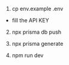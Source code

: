 1. cp env.example .env
- fill the API KEY

2. npx prisma db push
3. npx prisma generate

4. npm run dev          